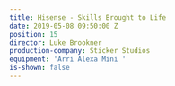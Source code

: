 ```yaml
---
title: Hisense - Skills Brought to Life
date: 2019-05-08 09:50:00 Z
position: 15
director: Luke Brookner
production-company: Sticker Studios
equipment: 'Arri Alexa Mini '
is-shown: false
---
```


